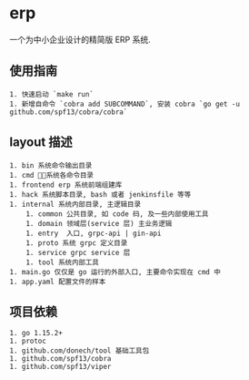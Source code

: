 # erp

一个为中小企业设计的精简版 ERP 系统.

## 使用指南

    1. 快速启动 `make run`
    1. 新增自命令 `cobra add SUBCOMMAND`, 安装 cobra `go get -u github.com/spf13/cobra/cobra`

## layout 描述

    1. bin 系统命令输出目录
    1. cmd 系统各命令目录
    1. frontend erp 系统前端组建库
    1. hack 系统脚本目录, bash 或者 jenkinsfile 等等
    1. internal 系统内部目录, 主逻辑目录
        1. common 公共目录, 如 code 码, 及一些内部使用工具
        1. domain 领域层(service 层) 主业务逻辑
        1. entry  入口, grpc-api | gin-api
        1. proto 系统 grpc 定义目录
        1. service grpc service 层
        1. tool 系统内部工具
    1. main.go 仅仅是 go 运行的外部入口, 主要命令实现在 cmd 中
    1. app.yaml 配置文件的样本

## 项目依赖
    1. go 1.15.2+
    1. protoc
    1. github.com/donech/tool 基础工具包
    1. github.com/spf13/cobra
    1. github.com/spf13/viper
